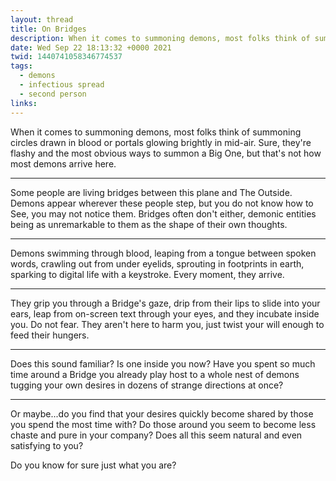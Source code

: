 ```yaml
---
layout: thread
title: On Bridges
description: When it comes to summoning demons, most folks think of summoning circles drawn in blood or portals glowing brightly in mid-air. Sure, they're flashy and the most obvious ways to summon a Big One, but that's not how most demons arrive here.
date: Wed Sep 22 18:13:32 +0000 2021
twid: 1440741058346774537
tags:
  - demons
  - infectious spread
  - second person
links:
---
```

<article class="thread">
<section class="tweet">
<p>When it comes to summoning demons, most folks think of summoning circles drawn in blood or portals glowing brightly in mid-air. Sure, they're flashy and the most obvious ways to summon a Big One, but that's not how most demons arrive here.</p>
</section>
<hr class="tweet_sep">
<section class="tweet">
<p>Some people are living bridges between this plane and The Outside. Demons appear wherever these people step, but you do not know how to See, you may not notice them. Bridges often don't either, demonic entities being as unremarkable to them as the shape of their own thoughts.</p>
</section>
<hr class="tweet_sep">
<section class="tweet">
<p>Demons swimming through blood, leaping from a tongue between spoken words, crawling out from under eyelids, sprouting in footprints in earth, sparking to digital life with a keystroke. Every moment, they arrive.</p>
</section>
<hr class="tweet_sep">
<section class="tweet">
<p>They grip you through a Bridge's gaze, drip from their lips to slide into your ears, leap from on-screen text through your eyes, and they incubate inside you. Do not fear. They aren't here to harm you, just twist your will enough to feed their hungers.</p>
</section>
<hr class="tweet_sep">
<section class="tweet">
<p>Does this sound familiar? Is one inside you now? Have you spent so much time around a Bridge you already play host to a whole nest of demons tugging your own desires in dozens of strange directions at once?</p>
</section>
<hr class="tweet_sep">
<section class="tweet">
<p>Or maybe...do you find that your desires quickly become shared by those you spend the most time with? Do those around you seem to become less chaste and pure in your company? Does all this seem natural and even satisfying to you?</p>
<p>Do you know for sure just what you are?</p>
</section>
</article>
